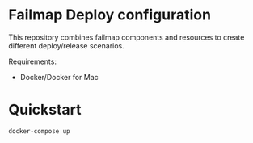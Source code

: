 # Failmap Deploy configuration

This repository combines failmap components and resources to create different deploy/release scenarios.

Requirements:

- Docker/Docker for Mac

# Quickstart

    docker-compose up
